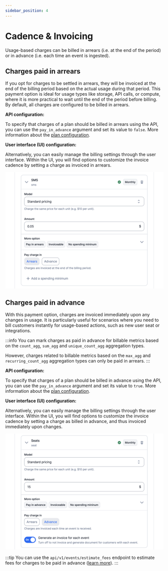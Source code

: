 ```yaml
---
sidebar_position: 4
---
```


# Cadence & Invoicing

Usage-based charges can be billed in arrears (i.e. at the end of the period) or in advance (i.e. each time an event is ingested).

## Charges paid in arrears
If you opt for charges to be settled in arrears, they will be invoiced at the end of the billing period based on the actual usage during that period. This payment option is ideal for usage types like storage, API calls, or compute, where it is more practical to wait until the end of the period before billing. By default, all charges are configured to be billed in arrears.

**API configuration:**

To specify that charges of a plan should be billed in arrears using the API, you can use the `pay_in_advance` argument and set its value to `false`. More information about the [plan configuration](../../../api/plans/create-plan).

**User interface (UI) configuration:**

Alternatively, you can easily manage the billing settings through the user interface. Within the UI, you will find options to customize the invoice cadence by setting a charge as invoiced in arrears.

![Charge paid in arrears](../../../../static/img/charge-in-arrears.png)

## Charges paid in advance
With this payment option, charges are invoiced immediately upon any changes in usage. It is particularly useful for scenarios where you need to bill customers instantly for usage-based actions, such as new user seat or integrations.

:::info
You can mark charges as paid in advance for billable metrics based on the `count_agg`, `sum_agg` and `unique_count_agg` aggregation types.

However, charges related to billable metrics based on the `max_agg` and `recurring_count_agg` aggregation types can only be paid in arrears.
:::

**API configuration:**

To specify that charges of a plan should be billed in advance using the API, you can use the `pay_in_advance` argument and set its value to `true`. More information about the [plan configuration](../../../api/plans/create-plan).

**User interface (UI) configuration:**

Alternatively, you can easily manage the billing settings through the user interface. Within the UI, you will find options to customize the invoice cadence by setting a charge as billed in advance, and thus invoiced immediately upon changes.

![Charge paid in advance](../../../../static/img/charge-in-advance.png)

:::tip
You can use the `api/v1/events/estimate_fees` endpoint to estimate fees for charges to be paid in advance ([learn more](../../../api/events/estimate-fee)).
:::